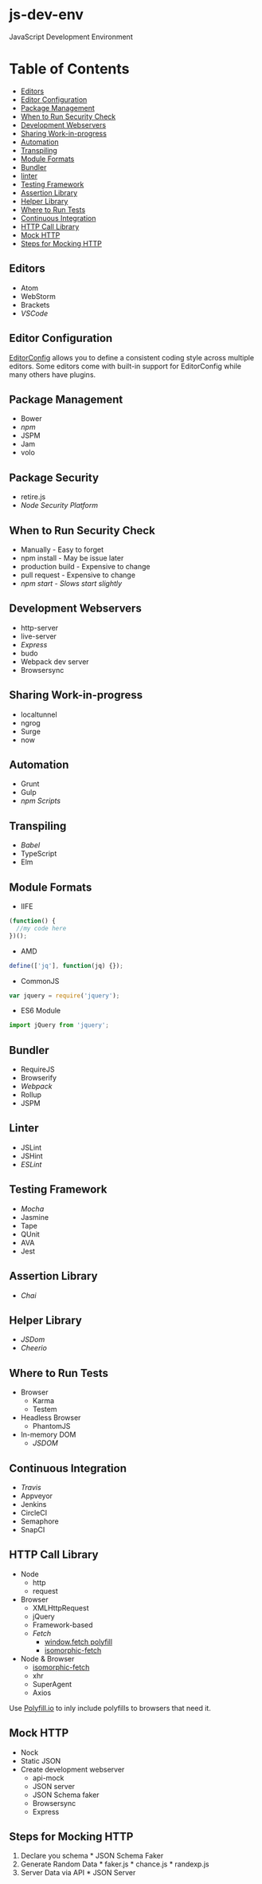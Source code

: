 # js-dev-env
JavaScript Development Environment
# Table of Contents
* [Editors](#editors)
* [Editor Configuration](#editor-configuration)
* [Package Management](#package-management)
* [When to Run Security Check](#when-to-run-security-check)
* [Development Webservers](#development-webservers)
* [Sharing Work-in-progress](#sharing-work-in-progress)
* [Automation](#automation)
* [Transpiling](#transpiling)
* [Module Formats](#module-formats)
* [Bundler](#bundler)
* [linter](#linter)
* [Testing Framework](#testing-framework)
* [Assertion Library](#assertion-library)
* [Helper Library](#helper-library)
* [Where to Run Tests](#where-to-run-tests)
* [Continuous Integration](#continuous-integration)
* [HTTP Call Library](#http-call-library)
* [Mock HTTP](#mock-http)
* [Steps for Mocking HTTP](#steps-for-mocking-http)

## Editors
* Atom
* WebStorm
* Brackets
* *VSCode*

## Editor Configuration
[EditorConfig](http://editorconfig.org/) allows you to define a consistent coding
style across multiple editors. Some editors come with built-in support for
EditorConfig while many others have plugins.

## Package Management
* Bower
* *npm*
* JSPM
* Jam
* volo

## Package Security
* retire.js
* *Node Security Platform*

## When to Run Security Check
* Manually - Easy to forget
* npm install - May be issue later
* production build - Expensive to change
* pull request - Expensive to change
* *npm start - Slows start slightly*

## Development Webservers
* http-server
* live-server
* *Express*
* budo
* Webpack dev server
* Browsersync

## Sharing Work-in-progress
* localtunnel
* ngrog
* Surge
* now

## Automation
* Grunt
* Gulp
* *npm Scripts*

## Transpiling
* *Babel*
* TypeScript
* Elm

## Module Formats
* IIFE
```javascript
(function() {
  //my code here
})();
```
* AMD
```javascript
define(['jq'], function(jq) {});
```
* CommonJS
```javascript
var jquery = require('jquery');
```
* ES6 Module
```javascript
import jQuery from 'jquery';
```

## Bundler
* RequireJS
* Browserify
* *Webpack*
* Rollup
* JSPM

## Linter
* JSLint
* JSHint
* *ESLint*

## Testing Framework
* *Mocha*
* Jasmine
* Tape
* QUnit
* AVA
* Jest

## Assertion Library
* *Chai*

## Helper Library
* *JSDom*
* *Cheerio*

## Where to Run Tests
* Browser
  * Karma
  * Testem
* Headless Browser
  * PhantomJS
* In-memory DOM
  * *JSDOM*

## Continuous Integration
* *Travis*
* Appveyor
* Jenkins
* CircleCI
* Semaphore
* SnapCI

## HTTP Call Library
* Node
  * http
  * request
* Browser
  * XMLHttpRequest
  * jQuery
  * Framework-based
  * *Fetch*
    * [window.fetch polyfill](https://github.com/github/fetch)
    * [isomorphic-fetch](https://github.com/matthew-andrews/isomorphic-fetch)
* Node & Browser
  * [isomorphic-fetch](https://github.com/matthew-andrews/isomorphic-fetch)
  * xhr
  * SuperAgent
  * Axios

Use [Polyfill.io](https://polyfill.io/v2/docs/) to inly include polyfills to browsers that need it.

## Mock HTTP
* Nock
* Static JSON
* Create development webserver
  * api-mock
  * JSON server
  * JSON Schema faker
  * Browsersync
  * Express

## Steps for Mocking HTTP
  1. Declare you schema
    * JSON Schema Faker
  2. Generate Random Data
    * faker.js
    * chance.js
    * randexp.js
  3. Server Data via API
    * JSON Server